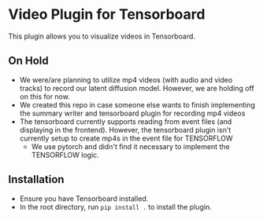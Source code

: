 # Video Plugin for Tensorboard

This plugin allows you to visualize videos in Tensorboard.

## On Hold
 - We were/are planning to utilize mp4 videos (with audio and video tracks) to record our latent diffusion model. However, we are holding off on this for now.
 - We created this repo in case someone else wants to finish implementing the summary writer and tensorboard plugin for recording mp4 videos
 - The tensorboard currently supports reading from event files (and displaying in the frontend). However, the tensorboard plugin isn't currently setup to create mp4s in the event file for TENSORFLOW
   - We use pytorch and didn't find it necessary to implement the TENSORFLOW logic.

## Installation
 - Ensure you have Tensorboard installed.
 - In the root directory, run `pip install .` to install the plugin.
